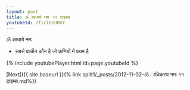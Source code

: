 ```yaml
---
layout: post
title: ॐ आधाये नमः ११ टाइम्स
youtubeId: 2ficl6nUHUY
---
```

 
 
 ॐ आधाये नमः  
 
 -  सबसे प्राचीन कौन है जो प्राणियों में प्रथम है 
 
  
 
  
 
 
 
 
 
 


{% include youtubePlayer.html id=page.youtubeId %}
 
[Next]({{ site.baseurl }}{% link  split1/_posts/2012-11-02-ॐ ाधिकरय नमः ११ टाइम्स.md%})
 
